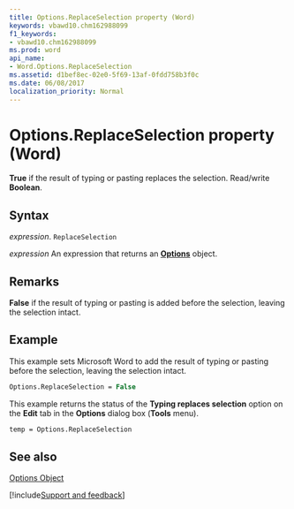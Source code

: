 ```yaml
---
title: Options.ReplaceSelection property (Word)
keywords: vbawd10.chm162988099
f1_keywords:
- vbawd10.chm162988099
ms.prod: word
api_name:
- Word.Options.ReplaceSelection
ms.assetid: d1bef8ec-02e0-5f69-13af-0fdd758b3f0c
ms.date: 06/08/2017
localization_priority: Normal
---
```



# Options.ReplaceSelection property (Word)

 **True** if the result of typing or pasting replaces the selection. Read/write **Boolean**.


## Syntax

_expression_. `ReplaceSelection`

 _expression_ An expression that returns an **[Options](Word.Options.md)** object.


## Remarks

 **False** if the result of typing or pasting is added before the selection, leaving the selection intact.


## Example

This example sets Microsoft Word to add the result of typing or pasting before the selection, leaving the selection intact.


```vb
Options.ReplaceSelection = False
```

This example returns the status of the  **Typing replaces selection** option on the **Edit** tab in the **Options** dialog box (**Tools** menu).




```vb
temp = Options.ReplaceSelection
```


## See also


[Options Object](Word.Options.md)

[!include[Support and feedback](~/includes/feedback-boilerplate.md)]